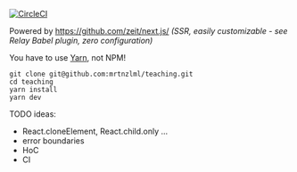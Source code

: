 [![CircleCI](https://circleci.com/gh/mrtnzlml/teaching.svg?style=svg)](https://circleci.com/gh/mrtnzlml/teaching)

Powered by https://github.com/zeit/next.js/ _(SSR, easily customizable - see Relay Babel plugin, zero configuration)_

You have to use [Yarn](https://yarnpkg.com/en/docs/install), not NPM!

```
git clone git@github.com:mrtnzlml/teaching.git
cd teaching
yarn install
yarn dev
```

TODO ideas:

- React.cloneElement, React.child.only ...
- error boundaries
- HoC
- CI
